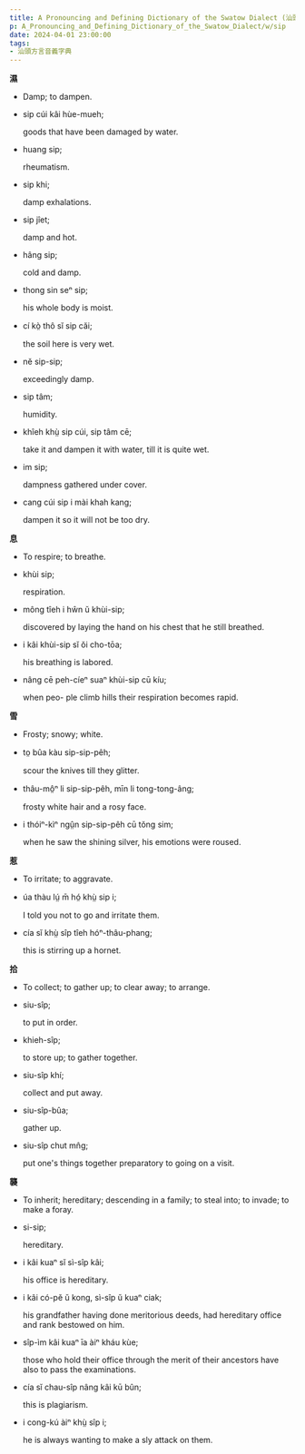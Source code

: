 ```yaml
---
title: A Pronouncing and Defining Dictionary of the Swatow Dialect (汕頭方言音義字典) / sip
p: A_Pronouncing_and_Defining_Dictionary_of_the_Swatow_Dialect/w/sip
date: 2024-04-01 23:00:00
tags: 
- 汕頭方言音義字典
---
```



**濕**
- Damp; to dampen.

- sip cúi kâi hùe-mueh;

  goods that have been damaged by water.

- huang sip;

  rheumatism.

- sip khi;

  damp exhalations.

- sip jîet;

  damp and hot.

- hâng sip;

  cold and damp.

- thong sin seⁿ sip;

  his whole body is moist.

- cí kò̤ thô sĭ sip căi;

  the soil here is very wet.

- nĕ sip-sip;

  exceedingly damp.

- sip tâm;

  humidity.

- khîeh khṳ̀ sip cúi, sip tâm cē;

  take it and dampen it with water, till it is quite wet.

- im sip;

  dampness gathered under cover.

- cang cúi sip i mài khah kang;

  dampen it so it will not be too dry.

**息**
- To respire; to breathe.

- khùi sip;

  respiration.

- mông tîeh i hŵn ŭ khùi-sip;

  discovered by laying the hand on his chest that he still breathed.

- i kâi khùi-sip sĭ ŏi cho-tōa;

  his breathing is labored.

- nâng cē peh-cíeⁿ suaⁿ khùi-sip cū kíu;

  when peo- ple climb hills their respiration becomes rapid.

**雪**
- Frosty; snowy; white.

- to̤ bûa kàu sip-sip-pêh;

  scour the knives till they glitter.

- thâu-mô̤ⁿ li sip-sip-pêh, mīn li tong-tong-âng;

  frosty white hair and a rosy face.

- i thóiⁿ-kìⁿ ngṳ̂n sip-sip-pêh cū tŏng sim;

  when he saw the shining silver, his emotions were roused.

**惹**
- To irritate; to aggravate.

- úa thàu lṳ́ m̄ hó̤ khṳ̀ sip i;

  I told you not to go and irritate them.

- cía sĭ khṳ̀ sîp tîeh hóⁿ-thâu-phang;

  this is stirring up a hornet.

**拾**
- To collect; to gather up; to  clear away; to arrange.

- siu-sîp;

  to put in order.

- khieh-sîp;

  to store up; to gather together.

- siu-sîp khí;

  collect and put away.

- siu-sîp-bûa;

  gather up.

- siu-sîp chut mn̂g;

  put one's things together preparatory to going on a visit.

**襲**
- To inherit; hereditary; descending in a family; to steal into; to invade; to make a foray. 

- si-sip;

  hereditary.

- i kâi kuaⁿ sĭ sì-sîp kâi;

  his office is hereditary.

- i kâi có-pĕ ŭ kong, sì-sîp ŭ kuaⁿ ciak;

  his grandfather having done meritorious deeds, had hereditary office and rank bestowed on him.

- sîp-ìm kâi kuaⁿ īa àiⁿ kháu kùe;

  those who hold their office through the merit of their ancestors have also to pass the examinations.

- cía sĭ chau-sîp nâng kâi kū bûn;

  this is plagiarism.

- i cong-kú àiⁿ khṳ̀ sîp i;

  he is always wanting to make a sly attack on them.